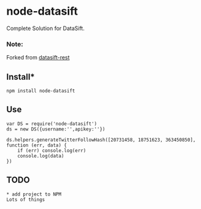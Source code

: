 # node-datasift

Complete Solution for DataSift.

### Note:

Forked from [datasift-rest](https://github.com/timisbusy/node-datasift-rest)


## Install*

    npm install node-datasift

## Use

    var DS = require('node-datasift')
    ds = new DS({username:'',apikey:''})

    ds.helpers.generateTwitterFollowHash([20731458, 18751623, 363450850], function (err, data) {
        if (err) console.log(err)
        console.log(data)
    })

## TODO

    * add project to NPM
    Lots of things